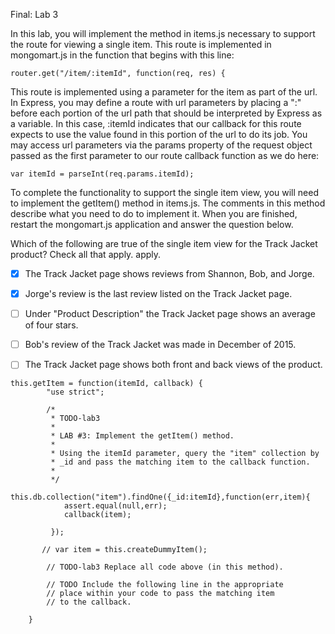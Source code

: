 Final: Lab 3

In this lab, you will implement the method in items.js necessary to support the route for viewing a single item. This route is implemented in mongomart.js in the function that begins with this line:
```
router.get("/item/:itemId", function(req, res) {
```
This route is implemented using a parameter for the item as part of the url. In Express, you may define a route with url parameters by placing a ":" before each portion of the url path that should be interpreted by Express as a variable. In this case, :itemId indicates that our callback for this route expects to use the value found in this portion of the url to do its job. You may access url parameters via the params property of the request object passed as the first parameter to our route callback function as we do here:
```
var itemId = parseInt(req.params.itemId);
```
To complete the functionality to support the single item view, you will need to implement the getItem() method in items.js. The comments in this method describe what you need to do to implement it. When you are finished, restart the mongomart.js application and answer the question below.

Which of the following are true of the single item view for the Track Jacket product? Check all that apply. apply.


- [X] The Track Jacket page shows reviews from Shannon, Bob, and Jorge.
- [X] Jorge's review is the last review listed on the Track Jacket page.
- [ ] Under "Product Description" the Track Jacket page shows an average of four stars.
- [ ] Bob's review of the Track Jacket was made in December of 2015.
- [ ] The Track Jacket page shows both front and back views of the product.


```
this.getItem = function(itemId, callback) {
        "use strict";

        /*
         * TODO-lab3
         *
         * LAB #3: Implement the getItem() method.
         *
         * Using the itemId parameter, query the "item" collection by
         * _id and pass the matching item to the callback function.
         *
         */
        this.db.collection("item").findOne({_id:itemId},function(err,item){
         	assert.equal(null,err);
         	callback(item);

         });

       // var item = this.createDummyItem();

        // TODO-lab3 Replace all code above (in this method).

        // TODO Include the following line in the appropriate
        // place within your code to pass the matching item
        // to the callback.
        
    }
```    
